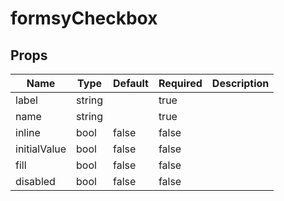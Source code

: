 # formsyCheckbox

## Props
| Name         | Type   | Default | Required | Description |
| ------------ | ------ | ------- | -------- | ----------- |
| label        | string |         | true     |             |
| name         | string |         | true     |             |
| inline       | bool   | false   | false    |             |
| initialValue | bool   | false   | false    |             |
| fill         | bool   | false   | false    |             |
| disabled     | bool   | false   | false    |             |
